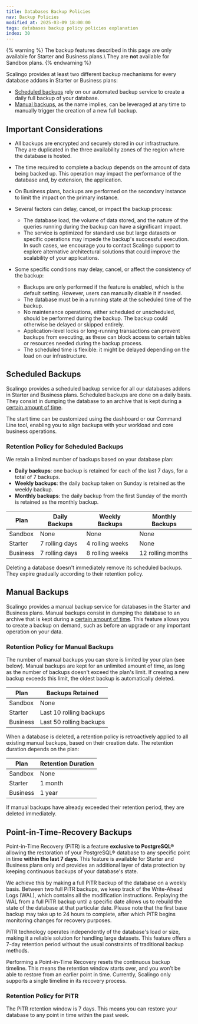 ```yaml
---
title: Databases Backup Policies
nav: Backup Policies
modified_at: 2025-03-09 18:00:00
tags: databases backup policy policies explanation
index: 30
---
```



{% warning %}
The backup features described in this page are only available for Starter and
Business plans.\\
They are **not** available for Sandbox plans.
{% endwarning %}

Scalingo provides at least two different backup mechanisms for every database
addons in Starter or Business plans:
- [Scheduled backups](#scheduled-backups) rely on our automated backup service
  to create a daily full backup of your database.
- [Manual backups](#manual-backups), as the name implies, can be leveraged at
  any time to manually trigger the creation of a new full backup.


## Important Considerations

- All backups are encrypted and securely stored in our infrastructure. They are
  duplicated in the three availability zones of the region where the database
  is hosted.

- The time required to complete a backup depends on the amount of data being
  backed up. This operation may impact the performance of the database and, by
  extension, the application.

- On Business plans, backups are performed on the secondary instance to limit
  the impact on the primary instance.

- Several factors can delay, cancel, or impact the backup process:

  - The database load, the volume of data stored, and the nature of the queries
    running during the backup can have a significant impact.
  - The service is optimized for standard use but large datasets or specific
    operations may impede the backup's successful execution. In such cases, we
    encourage you to contact Scalingo support to explore alternative
    architectural solutions that could improve the scalability of your
    applications.

- Some specific conditions may delay, cancel, or affect the consistency of the
  backup:

  - Backups are only performed if the feature is enabled, which is the default
    setting. However, users can manually disable it if needed.
  - The database must be in a running state at the scheduled time of the
    backup.
  - No maintenance operations, either scheduled or unscheduled, should be
    performed during the backup. The backup could otherwise be delayed or
    skipped entirely.
  - Application-level locks or long-running transactions can prevent backups
    from executing, as these can block access to certain tables or resources
    needed during the backup process.
  - The scheduled time is flexible: it might be delayed depending on the load
    on our infrastructure.


## Scheduled Backups

Scalingo provides a scheduled backup service for all our databases addons in
Starter and Business plans. Scheduled backups are done on a daily basis. They consist in dumping the database to an archive that is kept
during a [certain amount of time](#retention-policy-for-scheduled-backups).

The start time can be customized using the dashboard or our Command Line tool,
enabling you to align backups with your workload and core business operations.

### Retention Policy for Scheduled Backups

We retain a limited number of backups based on your database plan:

- **Daily backups**: one backup is retained for each of the last 7 days, for a
  total of 7 backups.
- **Weekly backups**: the daily backup taken on Sunday is retained as the
  weekly backup.
- **Monthly backups**: the daily backup from the first Sunday of the month is
  retained as the monthly backup.

| Plan     | Daily Backups  | Weekly Backups  | Monthly Backups   |
| -------- | -------------- | --------------- | ----------------- |
| Sandbox  | None           | None            | None              |
| Starter  | 7 rolling days | 4 rolling weeks | None              |
| Business | 7 rolling days | 8 rolling weeks | 12 rolling months |

Deleting a database doesn't immediately remove its scheduled backups. They
expire gradually according to their retention policy.


## Manual Backups

Scalingo provides a manual backup service for databases in the Starter and
Business plans. Manual backups consist in dumping the database to an archive
that is kept during a [certain amount of time](#retention-policy-for-manual-backups).
This feature allows you to create a backup on demand, such as before an upgrade
or any important operation on your data.

### Retention Policy for Manual Backups

The number of manual backups you can store is limited by your plan (see below).
Manual backups are kept for an unlimited amount of time, as long as the number
of backups doesn't exceed the plan's limit. If creating a new backup exceeds
this limit, the oldest backup is automatically deleted.

| Plan     | Backups Retained        |
| -------- | ----------------------- |
| Sandbox  | None                    |
| Starter  | Last 10 rolling backups |
| Business | Last 50 rolling backups |

When a database is deleted, a retention policy is retroactively applied to
all existing manual backups, based on their creation date. The retention
duration depends on the plan:

| Plan     | Retention Duration |
| -------- | ------------------ |
| Sandbox  | None               |
| Starter  | 1 month            |
| Business | 1 year             |

If manual backups have already exceeded their retention period, they are
deleted immediately.


## Point-in-Time-Recovery Backups

Point-in-Time Recovery (PiTR) is a feature **exclusive to PostgreSQL®**
allowing the restoration of your PostgreSQL® database to any specific point in
time **within the last 7 days**. This feature is available for Starter and
Business plans only and provides an additional layer of data protection by
keeping continuous backups of your database's state.

We achieve this by making a full PiTR backup of the database on a weekly basis.
Between two full PiTR backups, we keep track of the Write-Ahead Logs (WAL),
which contains all the modification instructions. Replaying the WAL from a
full PiTR backup until a specific date allows us to rebuild the state of the
database at that particular date. Please note that the first base backup may
take up to 24 hours to complete, after which PiTR begins monitoring changes for
recovery purposes.

PiTR technology operates independently of the database's load or size, making
it a reliable solution for handling large datasets. This feature offers a 7-day
retention period without the usual constraints of traditional backup methods.

Performing a Point-in-Time Recovery resets the continuous backup timeline. This
means the retention window starts over, and you won’t be able to restore from
an earlier point in time. Currently, Scalingo only supports a single timeline
in its recovery process.

### Retention Policy for PiTR

The PiTR retention window is 7 days. This means you can restore your database
to any point in time within the past week.
